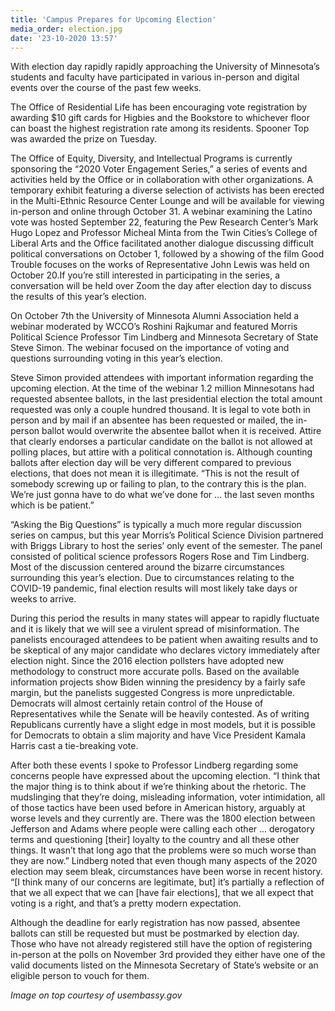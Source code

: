 ```yaml
---
title: 'Campus Prepares for Upcoming Election'
media_order: election.jpg
date: '23-10-2020 13:57'
---
```


With election day rapidly rapidly approaching the University of Minnesota’s students and faculty have participated in various in-person and digital events over the course of the past few weeks.

The Office of Residential Life has been encouraging vote registration by awarding $10 gift cards for Higbies and the Bookstore to whichever floor can boast the highest registration rate among its residents. Spooner Top was awarded the prize on Tuesday.

The Office of Equity, Diversity, and Intellectual Programs is currently sponsoring the “2020 Voter Engagement Series,” a series of events and activities held by the Office or in collaboration with other organizations. A temporary exhibit featuring a diverse selection of activists has been erected in the Multi-Ethnic Resource Center Lounge and will be available for viewing in-person and online through October 31. A webinar examining the Latino vote was hosted September 22, featuring the Pew Research Center’s Mark Hugo Lopez and Professor Micheal Minta from the Twin Cities’s College of Liberal Arts and the Office facilitated another dialogue discussing difficult political conversations on October 1, followed by a showing of the film Good Trouble focuses on the works of Representative John Lewis was held on October 20.If you’re still interested in participating in the series, a conversation will be held over Zoom the day after election day to discuss the results of this year’s election.

On October 7th the University of Minnesota Alumni Association held a webinar moderated by WCCO’s Roshini Rajkumar and featured Morris Political Science Professor Tim Lindberg and Minnesota Secretary of State Steve Simon. The webinar focused on the importance of voting and questions surrounding voting in this year’s election.

Steve Simon provided attendees with important information regarding the upcoming election. At the time of the webinar 1.2 million Minnesotans had requested absentee ballots, in the last presidential election the total amount requested was only a couple hundred thousand. It is legal to vote both in person and by mail if an absentee has been requested or mailed, the in-person ballot would overwrite the absentee ballot when it is received. Attire that clearly endorses a particular candidate on the ballot is not allowed at polling places, but attire with a political connotation is. Although counting ballots after election day will be very different compared to previous elections, that does not mean it is illegitimate. “This is not the result of somebody screwing up or failing to plan, to the contrary this is the plan. We’re just gonna have to do what we’ve done for ... the last seven months which is be patient.”

“Asking the Big Questions” is typically a much more regular discussion series on campus, but this year Morris’s Political Science Division partnered with Briggs Library to host the series’ only event of the semester. The panel consisted of political science professors Rogers Rose and Tim Lindberg. Most of the discussion centered around the bizarre circumstances surrounding this year’s election. Due to circumstances relating to the COVID-19 pandemic, final election results will most likely take days or weeks to arrive.

During this period the results in many states will appear to rapidly fluctuate and it is likely that we will see a virulent spread of misinformation. The panelists encouraged attendees to be patient when awaiting results and to be skeptical of any major candidate who declares victory immediately after election night. Since the 2016 election pollsters have adopted new methodology to construct more accurate polls. Based on the available information projects show Biden winning the presidency by a fairly safe margin, but the panelists suggested Congress is more unpredictable. Democrats will almost certainly retain control of the House of Representatives while the Senate will be heavily contested. As of writing Republicans currently have a slight edge in most models, but it is possible for Democrats to obtain a slim majority and have Vice President Kamala Harris cast a tie-breaking vote.

After both these events I spoke to Professor Lindberg regarding some concerns people have expressed about the upcoming election. “I think that the major thing is to think about if we’re thinking about the rhetoric. The mudslinging that they’re doing, misleading information, voter intimidation, all of those tactics have been used before in American history, arguably at worse levels and they currently are. There was the 1800 election between Jefferson and Adams where people were calling each other ... derogatory terms and questioning [their] loyalty to the country and all these other things. It wasn’t that long ago that the problems were so much worse than they are now.” Lindberg noted that even though many aspects of the 2020 election may seem bleak, circumstances have been worse in recent history. “[I think many of our concerns are legitimate, but] it’s partially a reflection of that we all expect that we can [have fair elections], that we all expect that voting is a right, and that’s a pretty modern expectation.

Although the deadline for early registration has now passed, absentee ballots can still be requested but must be postmarked by election day. Those who have not already registered still have the option of registering in-person at the polls on November 3rd provided they either have one of the valid documents listed on the Minnesota Secretary of State’s website or an eligible person to vouch for them.

_Image on top courtesy of usembassy.gov_